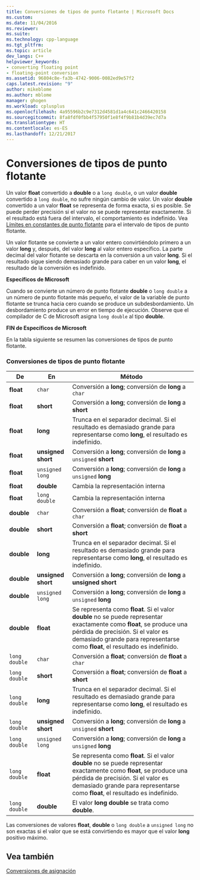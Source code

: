 ```yaml
---
title: Conversiones de tipos de punto flotante | Microsoft Docs
ms.custom: 
ms.date: 11/04/2016
ms.reviewer: 
ms.suite: 
ms.technology: cpp-language
ms.tgt_pltfrm: 
ms.topic: article
dev_langs: C++
helpviewer_keywords:
- converting floating point
- floating-point conversion
ms.assetid: 96804c8e-fa3b-4742-9006-0082ed9e57f2
caps.latest.revision: "9"
author: mikeblome
ms.author: mblome
manager: ghogen
ms.workload: cplusplus
ms.openlocfilehash: 4a95596b2c9e7312d4581d1a4c641c2466420158
ms.sourcegitcommit: 8fa8fdf0fbb4f57950f1e8f4f9b81b4d39ec7d7a
ms.translationtype: HT
ms.contentlocale: es-ES
ms.lasthandoff: 12/21/2017
---
```

# <a name="conversions-from-floating-point-types"></a>Conversiones de tipos de punto flotante
Un valor **float** convertido a **double** o a `long double`, o un valor **double** convertido a `long double`, no sufre ningún cambio de valor. Un valor **double** convertido a un valor **float** se representa de forma exacta, si es posible. Se puede perder precisión si el valor no se puede representar exactamente. Si el resultado está fuera del intervalo, el comportamiento es indefinido. Vea [Límites en constantes de punto flotante](../c-language/limits-on-floating-point-constants.md) para el intervalo de tipos de punto flotante.  
  
 Un valor flotante se convierte a un valor entero convirtiéndolo primero a un valor **long** y, después, del valor **long** al valor entero específico. La parte decimal del valor flotante se descarta en la conversión a un valor **long**. Si el resultado sigue siendo demasiado grande para caber en un valor **long**, el resultado de la conversión es indefinido.  
  
 **Específicos de Microsoft**  
  
 Cuando se convierte un número de punto flotante **double** o `long double` a un número de punto flotante más pequeño, el valor de la variable de punto flotante se trunca hacia cero cuando se produce un subdesbordamiento. Un desbordamiento produce un error en tiempo de ejecución. Observe que el compilador de C de Microsoft asigna `long double` al tipo **double**.  
  
 **FIN de Específicos de Microsoft**  
  
 En la tabla siguiente se resumen las conversiones de tipos de punto flotante.  
  
### <a name="conversions-from-floating-point-types"></a>Conversiones de tipos de punto flotante  
  
|De|En|Método|  
|----------|--------|------------|  
|**float**|`char`|Conversión a **long**; conversión de **long** a `char`|  
|**float**|**short**|Conversión a **long**; conversión de **long** a **short**|  
|**float**|**long**|Trunca en el separador decimal. Si el resultado es demasiado grande para representarse como **long**, el resultado es indefinido.|  
|**float**|**unsigned short**|Conversión a **long**; conversión de **long** a `unsigned` **short**|  
|**float**|`unsigned long`|Conversión a **long**; conversión de **long** a `unsigned` **long**|  
|**float**|**double**|Cambia la representación interna|  
|**float**|`long double`|Cambia la representación interna|  
|**double**|`char`|Conversión a **float**; conversión de **float** a `char`|  
|**double**|**short**|Conversión a **float**; conversión de **float** a **short**|  
|**double**|**long**|Trunca en el separador decimal. Si el resultado es demasiado grande para representarse como **long**, el resultado es indefinido.|  
|**double**|**unsigned short**|Conversión a **long**; conversión de **long** a **unsigned short**|  
|**double**|`unsigned long`|Conversión a **long**; conversión de **long** a `unsigned` **long**|  
|**double**|**float**|Se representa como **float**. Si el valor **double** no se puede representar exactamente como **float**, se produce una pérdida de precisión. Si el valor es demasiado grande para representarse como **float**, el resultado es indefinido.|  
|`long double`|`char`|Conversión a **float**; conversión de **float** a `char`|  
|`long double`|**short**|Conversión a **float**; conversión de **float** a **short**|  
|`long double`|**long**|Trunca en el separador decimal. Si el resultado es demasiado grande para representarse como **long**, el resultado es indefinido.|  
|`long double`|**unsigned short**|Conversión a **long**; conversión de **long** a `unsigned` **short**|  
|`long double`|`unsigned long`|Conversión a **long**; conversión de **long** a `unsigned` **long**|  
|`long double`|**float**|Se representa como **float**. Si el valor **double** no se puede representar exactamente como **float**, se produce una pérdida de precisión. Si el valor es demasiado grande para representarse como **float**, el resultado es indefinido.|  
|`long double`|**double**|El valor **long double** se trata como **double**.|  
  
 Las conversiones de valores **float**, **double** o `long double` a `unsigned long` no son exactas si el valor que se está convirtiendo es mayor que el valor **long** positivo máximo.  
  
## <a name="see-also"></a>Vea también  
 [Conversiones de asignación](../c-language/assignment-conversions.md)
